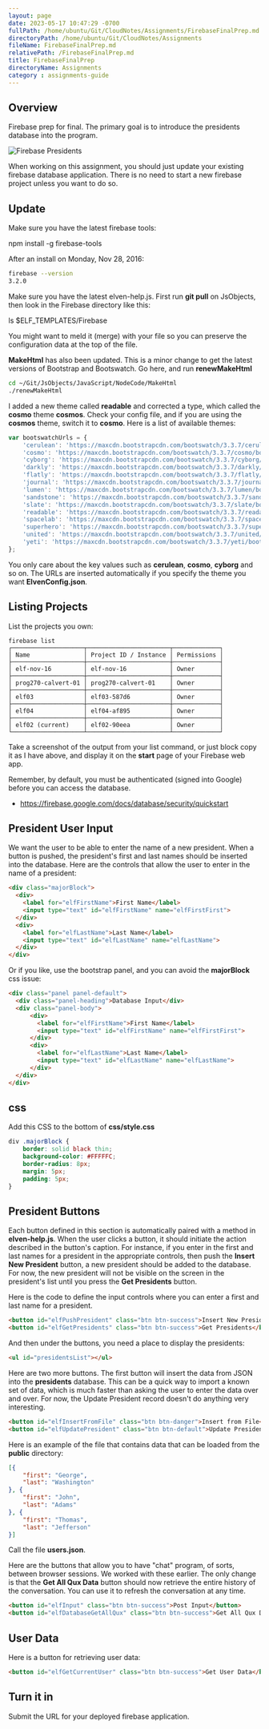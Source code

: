 ```yaml
---
layout: page
date: 2023-05-17 10:47:29 -0700
fullPath: /home/ubuntu/Git/CloudNotes/Assignments/FirebaseFinalPrep.md
directoryPath: /home/ubuntu/Git/CloudNotes/Assignments
fileName: FirebaseFinalPrep.md
relativePath: /FirebaseFinalPrep.md
title: FirebaseFinalPrep
directoryName: Assignments
category : assignments-guide
---
```


## Overview

Firebase prep for final. The primary goal is to introduce the presidents database into the program.

![Firebase Presidents](https://s3.amazonaws.com/bucket01.elvenware.com/images/firebase-final-prep-presidents.png)

When working on this assignment, you should just update your existing firebase database application. There is no need to start a new firebase project unless you want to do so.

## Update

Make sure you have the latest firebase tools:

  npm install -g firebase-tools

After an install on Monday, Nov 28, 2016:

```bash
firebase --version
3.2.0
```

Make sure you have the latest elven-help.js. First run **git pull** on JsObjects, then look in the Firebase directory like this:

  ls $ELF_TEMPLATES/Firebase

You might want to meld it (merge) with your file so you can preserve the configuration data at the top of the file.

**MakeHtml** has also been updated. This is a minor change to get the latest versions of Bootstrap and Bootswatch. Go here, and run **renewMakeHtml**

```bash
cd ~/Git/JsObjects/JavaScript/NodeCode/MakeHtml
./renewMakeHtml
```

I added a new theme called **readable** and corrected a type, which called the **cosmo** theme **cosmos**. Check your config file, and if you are using the **cosmos** theme, switch it to **cosmo**. Here is a list of available themes:

```javascript
var bootswatchUrls = {
    'cerulean': 'https://maxcdn.bootstrapcdn.com/bootswatch/3.3.7/cerulean/bootstrap.min.css',
    'cosmo': 'https://maxcdn.bootstrapcdn.com/bootswatch/3.3.7/cosmo/bootstrap.min.css',
    'cyborg': 'https://maxcdn.bootstrapcdn.com/bootswatch/3.3.7/cyborg/bootstrap.min.css',
    'darkly': 'https://maxcdn.bootstrapcdn.com/bootswatch/3.3.7/darkly/bootstrap.min.css',
    'flatly': 'https://maxcdn.bootstrapcdn.com/bootswatch/3.3.7/flatly/bootstrap.min.css',
    'journal': 'https://maxcdn.bootstrapcdn.com/bootswatch/3.3.7/journal/bootstrap.min.css',
    'lumen': 'https://maxcdn.bootstrapcdn.com/bootswatch/3.3.7/lumen/bootstrap.min.css',
    'sandstone': 'https://maxcdn.bootstrapcdn.com/bootswatch/3.3.7/sandstone/bootstrap.min.css',
    'slate': 'https://maxcdn.bootstrapcdn.com/bootswatch/3.3.7/slate/bootstrap.min.css',
    'readable': 'https://maxcdn.bootstrapcdn.com/bootswatch/3.3.7/readable/bootstrap.min.css',
    'spacelab': 'https://maxcdn.bootstrapcdn.com/bootswatch/3.3.7/spacelab/bootstrap.min.css',
    'superhero': 'https://maxcdn.bootstrapcdn.com/bootswatch/3.3.7/superhero/bootstrap.min.css',
    'united': 'https://maxcdn.bootstrapcdn.com/bootswatch/3.3.7/united/bootstrap.min.css',
    'yeti': 'https://maxcdn.bootstrapcdn.com/bootswatch/3.3.7/yeti/bootstrap.min.css'
};
```

You only care about the key values such as **cerulean**, **cosmo**, **cyborg** and so on. The URLs are inserted automatically if you specify the theme you want **ElvenConfig.json**.

## Listing Projects

List the projects you own:

```text
firebase list
┌────────────────────┬───────────────────────┬─────────────┐
│ Name               │ Project ID / Instance │ Permissions │
├────────────────────┼───────────────────────┼─────────────┤
│ elf-nov-16         │ elf-nov-16            │ Owner       │
├────────────────────┼───────────────────────┼─────────────┤
│ prog270-calvert-01 │ prog270-calvert-01    │ Owner       │
├────────────────────┼───────────────────────┼─────────────┤
│ elf03              │ elf03-587d6           │ Owner       │
├────────────────────┼───────────────────────┼─────────────┤
│ elf04              │ elf04-af895           │ Owner       │
├────────────────────┼───────────────────────┼─────────────┤
│ elf02 (current)    │ elf02-90eea           │ Owner       │
└────────────────────┴───────────────────────┴─────────────┘
```

Take a screenshot of the output from your list command, or just block copy it as I have above, and display it on the **start** page of your Firebase web app.

Remember, by default, you must be authenticated (signed into Google) before you can access the database.

- <https://firebase.google.com/docs/database/security/quickstart>

## President User Input

We want the user to be able to enter the name of a new president. When a button is pushed, the president's first and last names should be inserted into the database. Here are the controls that allow the user to enter in the name of a president:

```html
<div class="majorBlock">
  <div>
    <label for="elfFirstName">First Name</label>
    <input type="text" id="elfFirstName" name="elfFirstFirst">
  </div>
  <div>
    <label for="elfLastName">Last Name</label>
    <input type="text" id="elfLastName" name="elfLastName">
  </div>
</div>
```

Or if you like, use the bootstrap panel, and you can avoid the **majorBlock** css issue:

```html
<div class="panel panel-default">
  <div class="panel-heading">Database Input</div>
  <div class="panel-body">
      <div>
        <label for="elfFirstName">First Name</label>
        <input type="text" id="elfFirstName" name="elfFirstFirst">
      </div>
      <div>
        <label for="elfLastName">Last Name</label>
        <input type="text" id="elfLastName" name="elfLastName">
      </div>    
  </div>
</div>
```

## css

Add this CSS to the bottom of **css/style.css**

```css
div .majorBlock {
    border: solid black thin;
    background-color: #FFFFFC;
    border-radius: 8px;
    margin: 5px;
    padding: 5px;
}
```

## President Buttons

Each button defined in this section is automatically paired with a method in **elven-help.js**.  When the user clicks a button, it should initiate the action described in the button's caption. For instance, if you enter in the first and last names for a president in the appropriate controls, then push the **Insert New President** button, a new president should be added to the database. For now, the new president will not be visible on the screen in the president's list until you press the **Get Presidents** button.

Here is the code to define the input controls where you can enter a first and last name for a president.

```html
<button id="elfPushPresident" class="btn btn-success">Insert New President</button>
<button id="elfGetPresidents" class="btn btn-success">Get Presidents</button>
```

And then under the buttons, you need a place to display the presidents:

```html
<ul id="presidentsList"></ul>
```

Here are two more buttons. The first button will insert the data from JSON into the **presidents** database. This can be a quick way to import a known set of data, which is much faster than asking the user to enter the data over and over. For now, the Update President record doesn't do anything very interesting.

```html
<button id="elfInsertFromFile" class="btn btn-danger">Insert from File</button>
<button id="elfUpdatePresident" class="btn btn-default">Update President</button>
```

Here is an example of the file that contains data that can be loaded from the **public** directory:

```json
[{
	"first": "George",
	"last": "Washington"
}, {
	"first": "John",
	"last": "Adams"
}, {
	"first": "Thomas",
	"last": "Jefferson"
}]
```

Call the file **users.json**.

Here are the buttons that allow you to have "chat" program, of sorts, between browser sessions. We worked with these earlier. The only change is that the **Get All Qux Data** button should now retrieve the entire history of the conversation. You can use it to refresh the conversation at any time.

```html
<button id="elfInput" class="btn btn-success">Post Input</button>
<button id="elfDatabaseGetAllQux" class="btn btn-success">Get All Qux Data</button>
```

## User Data

Here is a button for retrieving user data:

```html
<button id="elfGetCurrentUser" class="btn btn-success">Get User Data</button>
```

## Turn it in

Submit the URL for your deployed firebase application.
